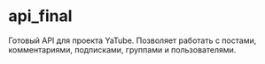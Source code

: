 # api_final
Готовый API для проекта YaTube.
Позволяет работать с постами, комментариями, подписками, группами и пользователями.
